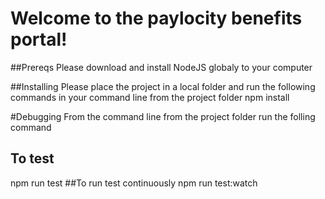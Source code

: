 # Welcome to the paylocity benefits portal!

##Prereqs
Please download and install NodeJS globaly to your computer

##Installing
Please place the project in a local folder and run the following commands in your command line from the project folder
npm install

#Debugging
From the command line from the project folder run the folling command
## To test
npm run test
##To run test continuously
npm run test:watch




